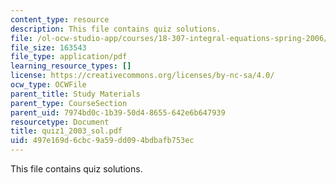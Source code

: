 ```yaml
---
content_type: resource
description: This file contains quiz solutions.
file: /ol-ocw-studio-app/courses/18-307-integral-equations-spring-2006/497e169d6cbc9a59dd094bdbafb753ec_quiz1_2003_sol.pdf
file_size: 163543
file_type: application/pdf
learning_resource_types: []
license: https://creativecommons.org/licenses/by-nc-sa/4.0/
ocw_type: OCWFile
parent_title: Study Materials
parent_type: CourseSection
parent_uid: 7974bd0c-1b39-50d4-8655-642e6b647939
resourcetype: Document
title: quiz1_2003_sol.pdf
uid: 497e169d-6cbc-9a59-dd09-4bdbafb753ec
---
```

This file contains quiz solutions.